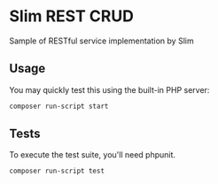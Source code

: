 # Slim REST CRUD

Sample of RESTful service implementation by Slim

## Usage

You may quickly test this using the built-in PHP server:

```bash
composer run-script start
```

## Tests

To execute the test suite, you'll need phpunit.

```bash
composer run-script test
```
